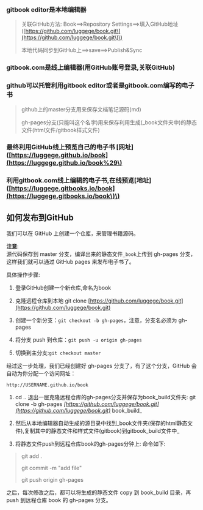 ### gitbook editor是本地编辑器

> 关联GitHub方法:  Book==&gt;Repository Settings==&gt;填入GitHub地址\([https://github.com/luggege/book.git\](https://github.com/luggege/book.git\)\)
>
> 本地代码同步到GitHub上==&gt;save==&gt;Publish&Sync

### gitbook.com是线上编辑器\(用GitHub账号登录,关联GitHub\)

### github可以托管利用gitbook editor或者是gitbook.com编写的电子书

> github上的master分支用来保存文档笔记源码\(md\)
>
> gh-pages分支\(只能叫这个名字\)用来保存利用生成\(\_book文件夹中\)的静态文件\(html文件/gitbook样式文件\)

### 最终利用GitHub线上预览自己的电子书 \[网址\]\([https://luggege.github.io/book](https://luggege.github.io/book%29\)

### 利用gitbook.com线上编辑的电子书,在线预览\[地址\]\([https://luggege.gitbooks.io/book](https://luggege.gitbooks.io/book\)\)

## 如何发布到GitHub

我们可以在 GitHub 上创建一个仓库，来管理书籍源码。

**注意**:  
源代码保存到 master 分支，编译出来的静态文件`_book`上传到 gh-pages 分支，这样我们就可以通过 GitHub pages 来发布电子书了。

具体操作步骤:

1. 登录GitHub创建一个新仓库,命名为book
2. 克隆远程仓库到本地 git clone [https://github.com/luggege/book.git](https://github.com/luggege/book.git)
3. 创建一个新分支：`git checkout -b gh-pages`，注意，分支名必须为 gh-pages

4. 将分支 push 到仓库：`git push -u origin gh-pages`

5. 切换到主分支:`git checkout master`

经过这一步处理，我们已经创建好 gh-pages 分支了，有了这个分支，GitHub 会自动为你分配一个访问网址：

`http://USERNAME.github.io/book`

1. cd .. 退出一层克隆远程仓库的gh-pages分支并保存为book_build文件夹:   git clone -b gh-pages _[https://github.com/luggege/book.git](https://github.com/luggege/book.git)_ book\_build_

2. 然后从本地编辑器自动生成的源目录中找到_book文件夹\(保存的html静态文件\),复制其中的静态文件和样式文件\(gitbook\)到gitbook\_build文件中_

3. 将静态文件push到远程仓库book的gh-pages分钟上: 命令如下:

> git add .
>
> git commit -m "add file"
>
> git push origin gh-pages

之后，每次修改之后，都可以将生成的静态文件 copy 到 book\_build 目录，再 push 到远程仓库 book 的 gh-pages 分支。

